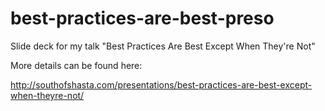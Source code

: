 # best-practices-are-best-preso
Slide deck for my talk "Best Practices Are Best Except When They're Not"

More details can be found here:

http://southofshasta.com/presentations/best-practices-are-best-except-when-theyre-not/
